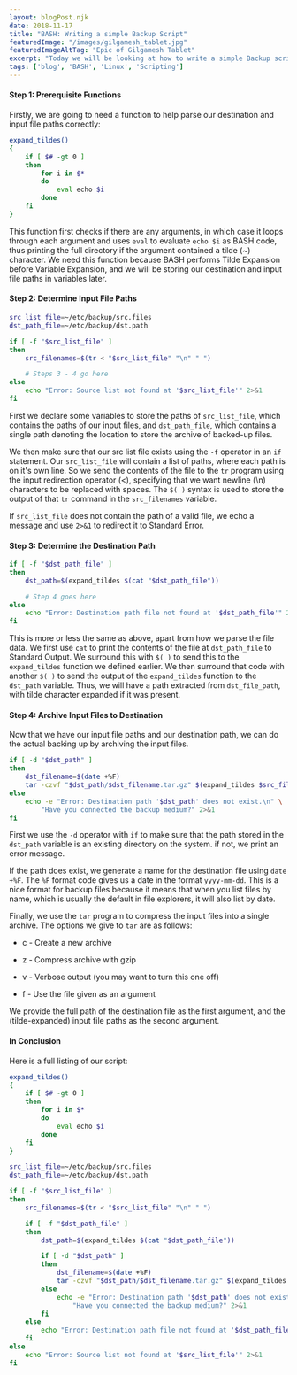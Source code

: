 ```yaml
---
layout: blogPost.njk
date: 2018-11-17
title: "BASH: Writing a simple Backup Script"
featuredImage: "/images/gilgamesh_tablet.jpg"
featuredImageAltTag: "Epic of Gilgamesh Tablet"
excerpt: "Today we will be looking at how to write a simple Backup script using BASH and various Unix tools. Our script will determine the destination path and input file names by reading a plain-text file. It will then compress the input files into an archive in the destination path."
tags: ['blog', 'BASH', 'Linux', 'Scripting']
---
```


#### Step 1: Prerequisite Functions

Firstly, we are going to need a function to help parse our destination and input file paths correctly:

```bash
expand_tildes()
{
    if [ $# -gt 0 ]
    then
        for i in $*
        do
            eval echo $i
        done
    fi
}
```

This function first checks if there are any arguments, in which case it loops through each argument and uses `eval` to evaluate `echo $i` as BASH code, thus printing the full directory if the argument contained a tilde (~) character. We need this function because BASH performs Tilde Expansion before Variable Expansion, and we will be storing our destination and input file paths in variables later.

#### Step 2: Determine Input File Paths

```bash
src_list_file=~/etc/backup/src.files
dst_path_file=~/etc/backup/dst.path

if [ -f "$src_list_file" ]
then
    src_filenames=$(tr < "$src_list_file" "\n" " ")

    # Steps 3 - 4 go here
else
    echo "Error: Source list not found at '$src_list_file'" 2>&1
fi
```

First we declare some variables to store the paths of `src_list_file`, which contains the paths of our input files, and `dst_path_file`, which contains a single path denoting the location to store the archive of backed-up files.

We then make sure that our src list file exists using the `-f` operator in an `if` statement. Our `src_list_file` will contain a list of paths, where each path is on it's own line. So we send the contents of the file to the `tr` program using the input redirection operator (<), specifying that we want newline (\n) characters to be replaced with spaces. The `$( )` syntax is used to store the output of that `tr` command in the `src_filenames` variable.

If `src_list_file` does not contain the path of a valid file, we echo a message and use `2>&1` to redirect it to Standard Error.

#### Step 3: Determine the Destination Path

```bash
if [ -f "$dst_path_file" ]
then
    dst_path=$(expand_tildes $(cat "$dst_path_file"))

    # Step 4 goes here
else
    echo "Error: Destination path file not found at '$dst_path_file'" 2>&1
fi
```

This is more or less the same as above, apart from how we parse the file data. We first use `cat` to print the contents of the file at `dst_path_file` to Standard Output. We surround this with `$( )` to send this to the `expand_tildes` function we defined earlier. We then surround that code with another `$( )` to send the output of the `expand_tildes` function to the `dst_path` variable. Thus, we will have a path extracted from `dst_file_path`, with tilde character expanded if it was present.

#### Step 4: Archive Input Files to Destination

Now that we have our input file paths and our destination path, we can do the actual backing up by archiving the input files.

```bash
if [ -d "$dst_path" ]
then
    dst_filename=$(date +%F)
    tar -czvf "$dst_path/$dst_filename.tar.gz" $(expand_tildes $src_filenames)
else
    echo -e "Error: Destination path '$dst_path' does not exist.\n" \
        "Have you connected the backup medium?" 2>&1
fi
```

First we use the `-d` operator with `if` to make sure that the path stored in the `dst_path` variable is an existing directory on the system. if not, we print an error message.

If the path does exist, we generate a name for the destination file using `date +%F`. The `%F` format code gives us a date in the format `yyyy-mm-dd`. This is a nice format for backup files because it means that when you list files by name, which is usually the default in file explorers, it will also list by date.  

Finally, we use the `tar` program to compress the input files into a single archive. The options we give to `tar` are as follows:


* c - Create a new archive

* z - Compress archive with gzip

* v - Verbose output (you may want to turn this one off)

* f - Use the file given as an argument


We provide the full path of the destination file as the first argument, and the (tilde-expanded) input file paths as the second argument.

#### In Conclusion

Here is a full listing of our script:

```bash
expand_tildes()
{
    if [ $# -gt 0 ]
    then
        for i in $*
        do
            eval echo $i
        done
    fi
}

src_list_file=~/etc/backup/src.files
dst_path_file=~/etc/backup/dst.path

if [ -f "$src_list_file" ]
then
    src_filenames=$(tr < "$src_list_file" "\n" " ")

    if [ -f "$dst_path_file" ]
    then
        dst_path=$(expand_tildes $(cat "$dst_path_file"))

        if [ -d "$dst_path" ]
        then
            dst_filename=$(date +%F)
            tar -czvf "$dst_path/$dst_filename.tar.gz" $(expand_tildes $src_filenames)
        else
            echo -e "Error: Destination path '$dst_path' does not exist.\n" \
                "Have you connected the backup medium?" 2>&1
        fi
    else
        echo "Error: Destination path file not found at '$dst_path_file'" 2>&1
    fi
else
    echo "Error: Source list not found at '$src_list_file'" 2>&1
fi
```
